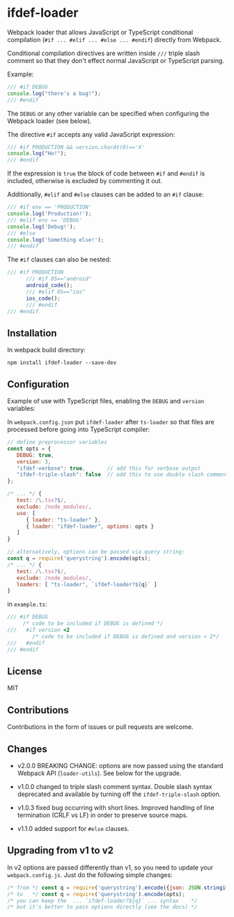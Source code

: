 # ifdef-loader

Webpack loader that allows JavaScript or TypeScript conditional compilation (`#if ... #elif ... #else ... #endif`)
directly from Webpack.

Conditional compilation directives are written inside `///` triple slash comment so
that they don't effect normal JavaScript or TypeScript parsing.

Example:
```js
/// #if DEBUG
console.log("there's a bug!");
/// #endif
```
The `DEBUG` or any other variable can be specified when configuring the Webpack loader (see below).

The directive `#if` accepts any valid JavaScript expression:
```js
/// #if PRODUCTION && version.charAt(0)=='X'
console.log("Ho!");
/// #endif
```

If the expression is `true` the block of code between `#if` and `#endif` is included, otherwise is excluded by commenting it out.

Additionally, `#elif` and `#else` clauses can be added to an `#if` clause:
```js
/// #if env == 'PRODUCTION'
console.log('Production!');
/// #elif env == 'DEBUG'
console.log('Debug!');
/// #else
console.log('Something else!');
/// #endif
```

The `#if` clauses can also be nested:
```js
/// #if PRODUCTION
      /// #if OS=="android"
      android_code();
      /// #elif OS=="ios"
      ios_code();
      /// #endif
/// #endif
```

## Installation

In webpack build directory:
```
npm install ifdef-loader --save-dev
```

## Configuration

Example of use with TypeScript files, enabling the `DEBUG` and `version` variables:

In `webpack.config.json` put `ifdef-loader` after `ts-loader` so that files are processed
before going into TypeScript compiler: 
```js
// define preprocessor variables
const opts = {
   DEBUG: true,
   version: 3,
   "ifdef-verbose": true,       // add this for verbose output
   "ifdef-triple-slash": false  // add this to use double slash comment instead of default triple slash
};

/* ... */ { 
   test: /\.tsx?$/, 
   exclude: /node_modules/, 
   use: [
      { loader: "ts-loader" }, 
      { loader: "ifdef-loader", options: opts } 
   ]
}

// alternatively, options can be passed via query string:
const q = require('querystring').encode(opts);
/* ... */ { 
   test: /\.tsx?$/, 
   exclude: /node_modules/, 
   loaders: [ "ts-loader", `ifdef-loader?${q}` ] 
}

```
in `example.ts`:
```ts
/// #if DEBUG
     /* code to be included if DEBUG is defined */
///   #if version <2
        /* code to be included if DEBUG is defined and version < 2*/
///   #endif
/// #endif
```

## License

MIT

## Contributions

Contributions in the form of issues or pull requests are welcome.

## Changes

- v2.0.0 BREAKING CHANGE: options are now passed using the 
standard Webpack API (`loader-utils`). See below for the upgrade.

- v1.0.0 changed to triple slash comment syntax. Double slash syntax
deprecated and available by turning off the `ifdef-triple-slash` option.

- v1.0.3 fixed bug occurring with short lines. Improved handling of line
termination (CRLF vs LF) in order to preserve source maps.

- v1.1.0 added support for `#else` clauses.

## Upgrading from v1 to v2

In v2 options are passed differently than v1, so you need to update your `webpack.config.js`. 
Just do the following simple changes:
```js
/* from */ const q = require('querystring').encode({json: JSON.stringify(opts)});
/* to   */ const q = require('querystring').encode(opts);
/* you can keep the  ... `ifdef-loader?${q}` ... syntax    */
/* but it's better to pass options directly (see the docs) */
```
